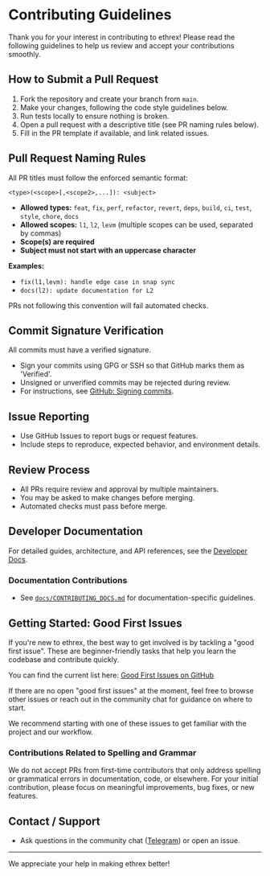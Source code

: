 # Contributing Guidelines

Thank you for your interest in contributing to ethrex! Please read the following guidelines to help us review and accept your contributions smoothly.

## How to Submit a Pull Request

1. Fork the repository and create your branch from `main`.
2. Make your changes, following the code style guidelines below.
3. Run tests locally to ensure nothing is broken.
4. Open a pull request with a descriptive title (see PR naming rules below).
5. Fill in the PR template if available, and link related issues.

## Pull Request Naming Rules

All PR titles must follow the enforced semantic format:

`<type>(<scope>[,<scope2>,...]): <subject>`

- **Allowed types:** `feat`, `fix`, `perf`, `refactor`, `revert`, `deps`, `build`, `ci`, `test`, `style`, `chore`, `docs`
- **Allowed scopes:** `l1`, `l2`, `levm` (multiple scopes can be used, separated by commas)
- **Scope(s) are required**
- **Subject must not start with an uppercase character**

**Examples:**
- `fix(l1,levm): handle edge case in snap sync`
- `docs(l2): update documentation for L2`

PRs not following this convention will fail automated checks.

## Commit Signature Verification

All commits must have a verified signature.

- Sign your commits using GPG or SSH so that GitHub marks them as 'Verified'.
- Unsigned or unverified commits may be rejected during review.
- For instructions, see [GitHub: Signing commits](https://docs.github.com/en/authentication/managing-commit-signature-verification/signing-commits).

## Issue Reporting

- Use GitHub Issues to report bugs or request features.
- Include steps to reproduce, expected behavior, and environment details.

## Review Process

- All PRs require review and approval by multiple maintainers.
- You may be asked to make changes before merging.
- Automated checks must pass before merge.


## Developer Documentation

For detailed guides, architecture, and API references, see the [Developer Docs](docs/developers/README.md).

### Documentation Contributions

- See [`docs/CONTRIBUTING_DOCS.md`](docs/CONTRIBUTING_DOCS.md) for documentation-specific guidelines.


## Getting Started: Good First Issues

If you're new to ethrex, the best way to get involved is by tackling a "good first issue". These are beginner-friendly tasks that help you learn the codebase and contribute quickly.

You can find the current list here:
[Good First Issues on GitHub](https://github.com/lambdaclass/ethrex/issues?q=state%3Aopen%20label%3A%22good%20first%20issue%22)

If there are no open "good first issues" at the moment, feel free to browse other issues or reach out in the community chat for guidance on where to start.

We recommend starting with one of these issues to get familiar with the project and our workflow.

### Contributions Related to Spelling and Grammar

We do not accept PRs from first-time contributors that only address spelling or grammatical errors in documentation, code, or elsewhere. For your initial contribution, please focus on meaningful improvements, bug fixes, or new features.

## Contact / Support

- Ask questions in the community chat ([Telegram](https://t.me/ethrex_client)) or open an issue.

---

We appreciate your help in making ethrex better!
